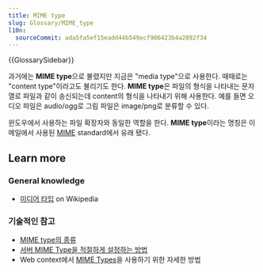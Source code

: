 ```yaml
---
title: MIME type
slug: Glossary/MIME_type
l10n:
  sourceCommit: ada5fa5ef15eadd44b549ecf906423b4a2092f34
---
```


{{GlossarySidebar}}

과거에는 **MIME type**으로 불렸지만 지금은 "media type"으로 사용한다. 때때로는 "content type"이라고도 불리기도 한다. **MIME type**은 파일의 형식을 나타내는 문자열로 파일과 같이 송신되는데 content의 형식을 나타내기 위해 사용한다. 예를 들면 오디오 파일은 audio/ogg로 그림 파일은 image/png로 분류할 수 있다.

윈도우에서 사용하는 파일 확장자와 동일한 역할을 한다. **MIME type**이라는 명칭은 이메일에서 사용된 [MIME](/ko/docs/Glossary/mime) standard에서 유래 됐다.

## Learn more

### General knowledge

- [미디어 타입](https://ko.wikipedia.org/wiki/%EB%AF%B8%EB%94%94%EC%96%B4_%ED%83%80%EC%9E%85) on Wikipedia

### 기술적인 참고

- [MIME type의 종류](http://www.iana.org/assignments/media-types/media-types.xhtml)
- [서버 MIME Type을 적절하게 설정하는 방법](/ko/docs/Properly_Configuring_Server_MIME_Types)
- Web context에서 [MIME Types](/ko/docs/Web/HTTP/Basics_of_HTTP/MIME_types)을 사용하기 위한 자세한 방법
